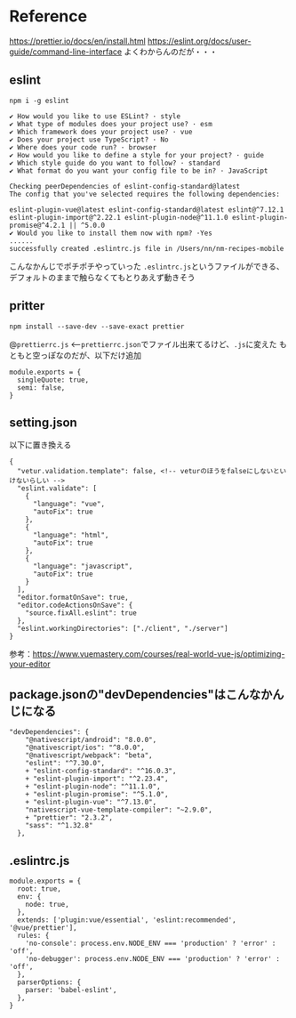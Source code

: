 # Reference
https://prettier.io/docs/en/install.html
https://eslint.org/docs/user-guide/command-line-interface
よくわからんのだが・・・

## eslint
```
npm i -g eslint

✔ How would you like to use ESLint? · style
✔ What type of modules does your project use? · esm
✔ Which framework does your project use? · vue
✔ Does your project use TypeScript? · No  
✔ Where does your code run? · browser               
✔ How would you like to define a style for your project? · guide
✔ Which style guide do you want to follow? · standard
✔ What format do you want your config file to be in? · JavaScript

Checking peerDependencies of eslint-config-standard@latest
The config that you've selected requires the following dependencies:

eslint-plugin-vue@latest eslint-config-standard@latest eslint@^7.12.1 eslint-plugin-import@^2.22.1 eslint-plugin-node@^11.1.0 eslint-plugin-promise@^4.2.1 || ^5.0.0
✔ Would you like to install them now with npm? ·Yes
......
successfully created .eslintrc.js file in /Users/nn/nm-recipes-mobile
```
こんなかんじでポチポチやっていった
`.eslintrc.js`というファイルができる、デフォルトのままで触らなくてもとりあえず動きそう


## pritter

```
npm install --save-dev --save-exact prettier
```

@`prettierrc.js` <--`prettierrc.json`でファイル出来てるけど、`.js`に変えた
もともと空っぽなのだが、以下だけ追加
```
module.exports = {
  singleQuote: true,
  semi: false,
}
```

## setting.json
以下に置き換える
```
{
  "vetur.validation.template": false, <!-- veturのほうをfalseにしないといけないらしい -->
  "eslint.validate": [
    {
      "language": "vue",
      "autoFix": true
    },
    {
      "language": "html",
      "autoFix": true
    },
    {
      "language": "javascript",
      "autoFix": true
    }
  ],
  "editor.formatOnSave": true,
  "editor.codeActionsOnSave": {
    "source.fixAll.eslint": true
  },
  "eslint.workingDirectories": ["./client", "./server"]
}
```
参考：https://www.vuemastery.com/courses/real-world-vue-js/optimizing-your-editor

## package.jsonの"devDependencies"はこんなかんじになる
```
"devDependencies": {
    "@nativescript/android": "8.0.0",
    "@nativescript/ios": "^8.0.0",
    "@nativescript/webpack": "beta",
    "eslint": "^7.30.0",
    + "eslint-config-standard": "^16.0.3",
    + "eslint-plugin-import": "^2.23.4",
    + "eslint-plugin-node": "^11.1.0",
    + "eslint-plugin-promise": "^5.1.0",
    + "eslint-plugin-vue": "^7.13.0",
    "nativescript-vue-template-compiler": "~2.9.0",
    + "prettier": "2.3.2",
    "sass": "^1.32.8"
  },
```
## .eslintrc.js
```
module.exports = {
  root: true,
  env: {
    node: true,
  },
  extends: ['plugin:vue/essential', 'eslint:recommended', '@vue/prettier'],
  rules: {
    'no-console': process.env.NODE_ENV === 'production' ? 'error' : 'off',
    'no-debugger': process.env.NODE_ENV === 'production' ? 'error' : 'off',
  },
  parserOptions: {
    parser: 'babel-eslint',
  },
}

```
